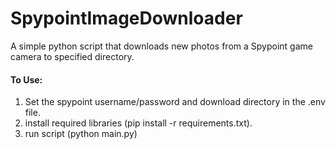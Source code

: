 # SpypointImageDownloader
A simple python script that downloads new photos from a Spypoint game camera to specified directory.

#### To Use:
1. Set the spypoint username/password and download directory in the .env file.
2. install required libraries (pip install -r requirements.txt).
3. run script (python main.py)
